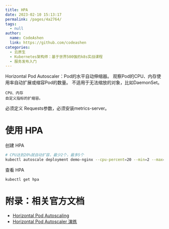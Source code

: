 ```yaml
---
title: HPA
date: 2023-02-10 15:13:17
permalink: /pages/4a2764/
tags: 
  - null
author: 
  name: CodeAshen
  link: https://github.com/codeashen
categories: 
  - 云原生
  - Kubernetes架构师：基于世界500强的k8s实战课程
  - 服务发布入门
---
```



Horizontal Pod Autoscaler：Pod的水平自动伸缩器。 观察Pod的CPU、内存使用率自动扩展或缩容Pod的数量。 不适用于无法缩放的对象，比如DaemonSet。

```
CPU、内存
自定义指标的扩缩容。
```

必须定义 Requests参数，必须安装metrics-server。

# 使用 HPA

创建 HPA

```bash
# CPU达到20%就自动扩容，最少2个，最多5个
kubectl autoscale deployment demo-nginx --cpu-percent=20 --min=2 --max=5
```

查看 HPA

```bash
kubectl get hpa
```

# 附录：相关官方文档

- [Horizontal Pod Autoscaling](https://kubernetes.io/docs/tasks/run-application/horizontal-pod-autoscale/)
- [Horizontal Pod Autoscaler 演练](https://kubernetes.io/zh/docs/tasks/run-application/horizontal-pod-autoscale-walkthrough/)
